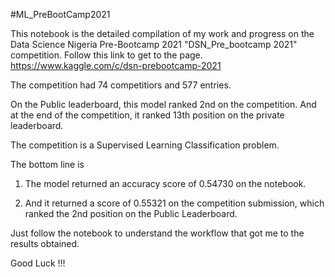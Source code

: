 #ML_PreBootCamp2021

This notebook is the detailed compilation of my work and progress on the Data Science Nigeria Pre-Bootcamp 2021
"DSN_Pre_bootcamp 2021" competition. Follow this link to get to the page. https://www.kaggle.com/c/dsn-prebootcamp-2021

The competition had 74 competitiors and 577 entries.

On the Public leaderboard, this model ranked 2nd on the competition. And at the end of the competition, it ranked 13th position on the private leaderboard.


The competition is a Supervised Learning Classification problem.


The bottom line is

1. The model returned an accuracy score of 0.54730 on the notebook.

2. And it returned a score of 0.55321 on the competition submission, which ranked the 2nd position on the Public Leaderboard. 

Just follow the notebook to understand the workflow that got me to the results obtained.

Good Luck !!!
